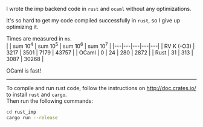 I wrote the imp backend code in `rust` and `ocaml` without any optimizations.  

It's so hard to get my code compiled successfully in `rust`, so I give up optimizing it.  

Times are measured in `ms`.  
|   | sum $10^4$ | sum $10^5$ | sum $10^6$ | sum $10^7$ |
|---|---|---|---|---|
| RV K (-O3)  | 3217   | 3501   | 7179  | 43757  |
| OCaml | 0 | 24 | 280 | 2872 |
| Rust | 31 | 313 | 3087 | 30268 |

OCaml is fast!

---

To compile and run rust code, follow the instructions on http://doc.crates.io/ to install `rust` and `cargo`.  
Then run the following commands:  

```bash
cd rust_imp
cargo run --release
```